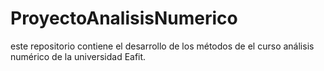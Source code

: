 # ProyectoAnalisisNumerico
este repositorio contiene el desarrollo de los métodos de el curso análisis numérico de la universidad Eafit.
